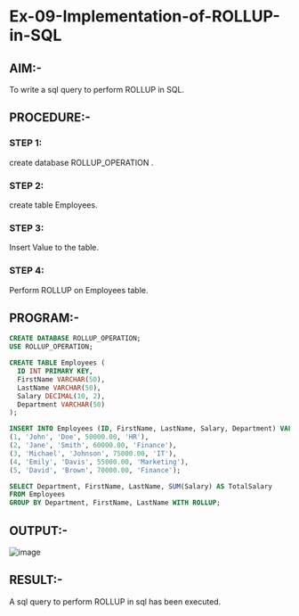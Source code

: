 # Ex-09-Implementation-of-ROLLUP-in-SQL
## AIM:-
To write a sql query to perform ROLLUP in SQL.

## PROCEDURE:-
### STEP 1:
create database ROLLUP_OPERATION .

### STEP 2:
create table Employees.

### STEP 3:
Insert Value to the table.

### STEP 4:
Perform ROLLUP on Employees table.

## PROGRAM:-
```sql
CREATE DATABASE ROLLUP_OPERATION;
USE ROLLUP_OPERATION;

CREATE TABLE Employees (
  ID INT PRIMARY KEY,
  FirstName VARCHAR(50),
  LastName VARCHAR(50),
  Salary DECIMAL(10, 2),
  Department VARCHAR(50)
);

INSERT INTO Employees (ID, FirstName, LastName, Salary, Department) VALUES
(1, 'John', 'Doe', 50000.00, 'HR'),
(2, 'Jane', 'Smith', 60000.00, 'Finance'),
(3, 'Michael', 'Johnson', 75000.00, 'IT'),
(4, 'Emily', 'Davis', 55000.00, 'Marketing'),
(5, 'David', 'Brown', 70000.00, 'Finance');

SELECT Department, FirstName, LastName, SUM(Salary) AS TotalSalary
FROM Employees
GROUP BY Department, FirstName, LastName WITH ROLLUP;
```
## OUTPUT:-
![image](https://github.com/Kirupanandhan/Exp-9-Implementation-of-ROLLUP-in-SQL/assets/94386222/808fed7a-75b0-403d-86a2-3c780eeb76c2)

## RESULT:-
A sql query to perform ROLLUP in sql has been executed.
